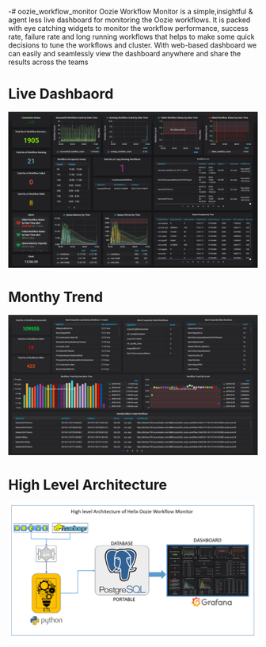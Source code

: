 -# oozie_workflow_monitor
Oozie Workflow Monitor is a simple,insightful &amp; agent less live dashboard for monitoring the Oozie workflows. It is packed with eye catching widgets to monitor the workflow performance, success rate, failure rate and long running workflows that helps to make some quick decisions to tune the workflows and cluster. With web-based dashboard we can easily and seamlessly view the dashboard anywhere and share the results across the teams
# Live Dashbaord 
![](images/live_dashboard.png)
# Monthy Trend
![](images/monthly_trend_dashboard.png)
# High Level Architecture
![](images/high_architecture.png)
